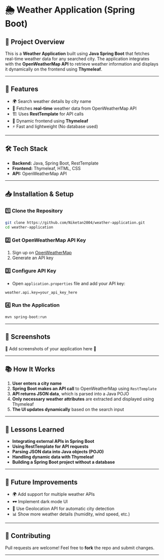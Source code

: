 # 🌦️ Weather Application (Spring Boot)

## 📌 Project Overview
This is a **Weather Application** built using **Java Spring Boot** that fetches real-time weather data for any searched city. The application integrates with the **OpenWeatherMap API** to retrieve weather information and displays it dynamically on the frontend using **Thymeleaf**.

---

## 🎯 Features
- 🌍 Search weather details by city name
- 📡 Fetches **real-time** weather data from OpenWeatherMap API
- 🏗️ Uses **RestTemplate** for API calls
- 🎨 Dynamic frontend using **Thymeleaf**
- ⚡ Fast and lightweight (No database used)

---

## 🛠️ Tech Stack
- **Backend:** Java, Spring Boot, RestTemplate
- **Frontend:** Thymeleaf, HTML, CSS
- **API:** OpenWeatherMap API

---

## 📥 Installation & Setup
### 1️⃣ Clone the Repository
```sh
git clone https://github.com/Niketan2004/weather-application.git
cd weather-application
```

### 2️⃣ Get OpenWeatherMap API Key
1. Sign up on [OpenWeatherMap](https://openweathermap.org/)
2. Generate an API key

### 3️⃣ Configure API Key
- Open `application.properties` file and add your API key:
```properties
weather.api.key=your_api_key_here

```

### 4️⃣ Run the Application
```sh
mvn spring-boot:run
```

---

## 📸 Screenshots
🌟 Add screenshots of your application here 🌟

---

## 📚 How It Works
1. **User enters a city name**
2. **Spring Boot makes an API call** to OpenWeatherMap using `RestTemplate`
3. **API returns JSON data**, which is parsed into a Java POJO
4. **Only necessary weather attributes** are extracted and displayed using Thymeleaf
5. **The UI updates dynamically** based on the search input

---

## 🚀 Lessons Learned
- **Integrating external APIs in Spring Boot**
- **Using RestTemplate for API requests**
- **Parsing JSON data into Java objects (POJO)**
- **Handling dynamic data with Thymeleaf**
- **Building a Spring Boot project without a database**

---

## 📌 Future Improvements
- 🌍 Add support for multiple weather APIs
- 🕶️ Implement dark mode UI
- 📍 Use Geolocation API for automatic city detection
- 📊 Show more weather details (humidity, wind speed, etc.)

---

## 🤝 Contributing
Pull requests are welcome! Feel free to **fork** the repo and submit changes.

---


